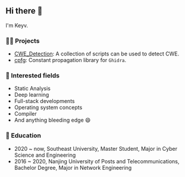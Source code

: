 ## Hi there 👋

I'm Keyv.

### 👨‍💻 Projects

- [CWE_Detection](https://github.com/keyvchan/CWE_Detection): A collection of scripts can be used to detect CWE.
- [cpfg](https://github.com/keyvchan/cpfg): Constant propagation library for `Ghidra`.

### 🔭 Interested fields

- Static Analysis
- Deep learning
- Full-stack developments
- Operating system concepts
- Compiler
- And anything bleeding edge 😄

### 📖 Education

- 2020 ~ now, Southeast University, Master Student, Major in Cyber Science and Engineering
- 2016 ~ 2020, Nanjing University of Posts and Telecommunications, Bachelor Degree, Major in Network Engineering
